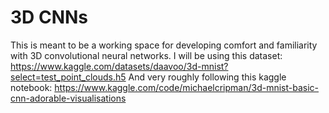 # 3D CNNs
This is meant to be a working space for developing comfort and familiarity with 3D convolutional neural networks. 
I will be using this dataset: https://www.kaggle.com/datasets/daavoo/3d-mnist?select=test_point_clouds.h5
And very roughly following this kaggle notebook: https://www.kaggle.com/code/michaelcripman/3d-mnist-basic-cnn-adorable-visualisations
